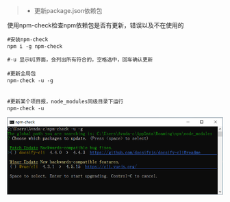 > + 更新package.json依赖包


使用npm-check检查npm依赖包是否有更新，错误以及不在使用的
````
#安装npm-check
npm i -g npm-check

````


````
#-u 显示UI界面，会列出所有符合的，空格选中，回车确认更新

#更新全局包
npm-check -u -g


#更新某个项目报，node_modules同级目录下运行
npm-check -u

````

![img](./000337.png)


